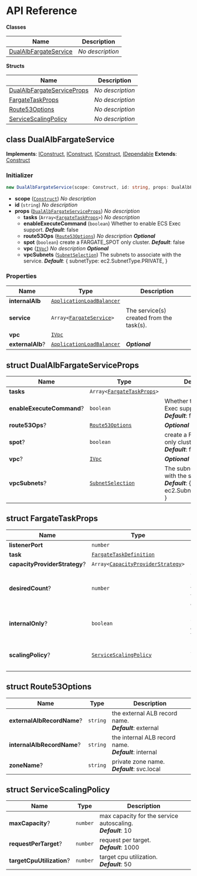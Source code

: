 # API Reference

**Classes**

Name|Description
----|-----------
[DualAlbFargateService](#cdk-fargate-patterns-dualalbfargateservice)|*No description*


**Structs**

Name|Description
----|-----------
[DualAlbFargateServiceProps](#cdk-fargate-patterns-dualalbfargateserviceprops)|*No description*
[FargateTaskProps](#cdk-fargate-patterns-fargatetaskprops)|*No description*
[Route53Options](#cdk-fargate-patterns-route53options)|*No description*
[ServiceScalingPolicy](#cdk-fargate-patterns-servicescalingpolicy)|*No description*



## class DualAlbFargateService  <a id="cdk-fargate-patterns-dualalbfargateservice"></a>



__Implements__: [IConstruct](#constructs-iconstruct), [IConstruct](#aws-cdk-core-iconstruct), [IConstruct](#constructs-iconstruct), [IDependable](#aws-cdk-core-idependable)
__Extends__: [Construct](#aws-cdk-core-construct)

### Initializer




```ts
new DualAlbFargateService(scope: Construct, id: string, props: DualAlbFargateServiceProps)
```

* **scope** (<code>[Construct](#aws-cdk-core-construct)</code>)  *No description*
* **id** (<code>string</code>)  *No description*
* **props** (<code>[DualAlbFargateServiceProps](#cdk-fargate-patterns-dualalbfargateserviceprops)</code>)  *No description*
  * **tasks** (<code>Array<[FargateTaskProps](#cdk-fargate-patterns-fargatetaskprops)></code>)  *No description* 
  * **enableExecuteCommand** (<code>boolean</code>)  Whether to enable ECS Exec support. __*Default*__: false
  * **route53Ops** (<code>[Route53Options](#cdk-fargate-patterns-route53options)</code>)  *No description* __*Optional*__
  * **spot** (<code>boolean</code>)  create a FARGATE_SPOT only cluster. __*Default*__: false
  * **vpc** (<code>[IVpc](#aws-cdk-aws-ec2-ivpc)</code>)  *No description* __*Optional*__
  * **vpcSubnets** (<code>[SubnetSelection](#aws-cdk-aws-ec2-subnetselection)</code>)  The subnets to associate with the service. __*Default*__: { subnetType: ec2.SubnetType.PRIVATE, }



### Properties


Name | Type | Description 
-----|------|-------------
**internalAlb** | <code>[ApplicationLoadBalancer](#aws-cdk-aws-elasticloadbalancingv2-applicationloadbalancer)</code> | <span></span>
**service** | <code>Array<[FargateService](#aws-cdk-aws-ecs-fargateservice)></code> | The service(s) created from the task(s).
**vpc** | <code>[IVpc](#aws-cdk-aws-ec2-ivpc)</code> | <span></span>
**externalAlb**? | <code>[ApplicationLoadBalancer](#aws-cdk-aws-elasticloadbalancingv2-applicationloadbalancer)</code> | __*Optional*__



## struct DualAlbFargateServiceProps  <a id="cdk-fargate-patterns-dualalbfargateserviceprops"></a>






Name | Type | Description 
-----|------|-------------
**tasks** | <code>Array<[FargateTaskProps](#cdk-fargate-patterns-fargatetaskprops)></code> | <span></span>
**enableExecuteCommand**? | <code>boolean</code> | Whether to enable ECS Exec support.<br/>__*Default*__: false
**route53Ops**? | <code>[Route53Options](#cdk-fargate-patterns-route53options)</code> | __*Optional*__
**spot**? | <code>boolean</code> | create a FARGATE_SPOT only cluster.<br/>__*Default*__: false
**vpc**? | <code>[IVpc](#aws-cdk-aws-ec2-ivpc)</code> | __*Optional*__
**vpcSubnets**? | <code>[SubnetSelection](#aws-cdk-aws-ec2-subnetselection)</code> | The subnets to associate with the service.<br/>__*Default*__: { subnetType: ec2.SubnetType.PRIVATE, }



## struct FargateTaskProps  <a id="cdk-fargate-patterns-fargatetaskprops"></a>






Name | Type | Description 
-----|------|-------------
**listenerPort** | <code>number</code> | <span></span>
**task** | <code>[FargateTaskDefinition](#aws-cdk-aws-ecs-fargatetaskdefinition)</code> | <span></span>
**capacityProviderStrategy**? | <code>Array<[CapacityProviderStrategy](#aws-cdk-aws-ecs-capacityproviderstrategy)></code> | __*Optional*__
**desiredCount**? | <code>number</code> | desired number of tasks for the service.<br/>__*Default*__: 1
**internalOnly**? | <code>boolean</code> | Internal only.<br/>__*Default*__: false
**scalingPolicy**? | <code>[ServiceScalingPolicy](#cdk-fargate-patterns-servicescalingpolicy)</code> | service autoscaling policy.<br/>__*Optional*__



## struct Route53Options  <a id="cdk-fargate-patterns-route53options"></a>






Name | Type | Description 
-----|------|-------------
**externalAlbRecordName**? | <code>string</code> | the external ALB record name.<br/>__*Default*__: external
**internalAlbRecordName**? | <code>string</code> | the internal ALB record name.<br/>__*Default*__: internal
**zoneName**? | <code>string</code> | private zone name.<br/>__*Default*__: svc.local



## struct ServiceScalingPolicy  <a id="cdk-fargate-patterns-servicescalingpolicy"></a>






Name | Type | Description 
-----|------|-------------
**maxCapacity**? | <code>number</code> | max capacity for the service autoscaling.<br/>__*Default*__: 10
**requestPerTarget**? | <code>number</code> | request per target.<br/>__*Default*__: 1000
**targetCpuUtilization**? | <code>number</code> | target cpu utilization.<br/>__*Default*__: 50



